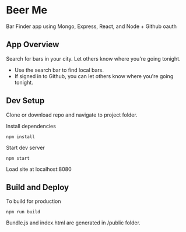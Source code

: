 # Beer Me
Bar Finder app using Mongo, Express, React, and Node + Github oauth

## App Overview

Search for bars in your city. Let others know where you're going tonight.

* Use the search bar to find local bars.
* If signed in to Github, you can let others know where you're going tonight.


## Dev Setup

Clone or download repo and navigate to project folder.

Install dependencies
```
npm install
```

Start dev server
```
npm start
```

Load site at localhost:8080

## Build and Deploy

To build for production
```
npm run build
```

Bundle.js and index.html are generated in /public folder.
